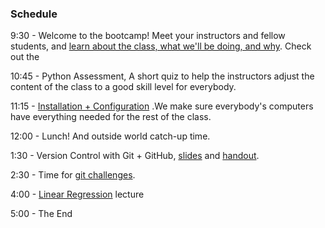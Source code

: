 ### Schedule

9:30 - Welcome to the bootcamp! Meet your instructors and fellow students, and [learn about the class, what we'll be doing, and why](intro_to_class.pdf). Check out the 

10:45 - Python Assessment, A short quiz to help the instructors adjust the content of the class to a good skill level for everybody.

11:15 - [Installation + Configuration](installed_checklist.md) .We make sure everybody's computers have everything needed for the rest of the class.

12:00 - Lunch! And outside world catch-up time.

1:30 - Version Control with Git + GitHub, [slides](https://github.com/thisismetis/capitalone-pilottwo/blob/master/01-git/git_slides.pdf) and [handout](https://github.com/thisismetis/capitalone-pilottwo/blob/master/01-git/README.md).

2:30 - Time for [git challenges](git_challenge.md).

4:00 - [Linear Regression](linear_regression_slides.pdf) lecture

5:00 - The End
